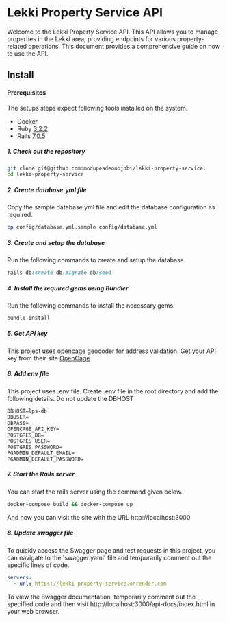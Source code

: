 # Lekki Property Service API 

Welcome to the Lekki Property Service API. This API allows you to manage properties in the Lekki area, providing endpoints for various property-related operations. This document provides a comprehensive guide on how to use the API.

## Install

#### Prerequisites

The setups steps expect following tools installed on the system.

- Docker
- Ruby [3.2.2](https://www.ruby-lang.org/en/downloads/)
- Rails [7.0.5](https://rubyonrails.org/)

##### 1. Check out the repository

```bash
git clone git@github.com:modupeadeonojobi/lekki-property-service.
cd lekki-property-service
```

##### 2. Create database.yml file

Copy the sample database.yml file and edit the database configuration as required.

```bash
cp config/database.yml.sample config/database.yml
```

##### 3. Create and setup the database

Run the following commands to create and setup the database.

```ruby
rails db:create db:migrate db:seed
```

##### 4. Install the required gems using Bundler

Run the following commands to install the necessary gems.

```ruby
bundle install
```

##### 5. Get API key

This project uses opencage geocoder for address validation. Get your API key from their site [OpenCage](https://opencagedata.com/)



##### 6. Add env file

This project uses .env file. Create .env file in the root directory and add the following details. Do not update the DBHOST

```env
DBHOST=lps-db
DBUSER=
DBPASS=
OPENCAGE_API_KEY=
POSTGRES_DB=
POSTGRES_USER=
POSTGRES_PASSWORD=
PGADMIN_DEFAULT_EMAIL=
PGADMIN_DEFAULT_PASSWORD=
```


##### 7. Start the Rails server

You can start the rails server using the command given below.

```ruby
docker-compose build && docker-compose up
```

And now you can visit the site with the URL http://localhost:3000

##### 8. Update swagger file

To quickly access the Swagger page and test requests in this project, you can navigate to the 'swagger.yaml' file and temporarily comment out the specific lines of code.

```yaml
servers:
  - url: https://lekki-property-service.onrender.com
```
To view the Swagger documentation, temporarily comment out the specified code and then visit http://localhost:3000/api-docs/index.html in your web browser.
